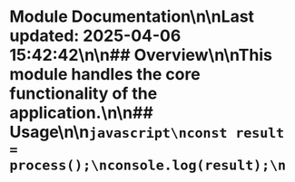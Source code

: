 # Module Documentation\n\nLast updated: 2025-04-06 15:42:42\n\n## Overview\n\nThis module handles the core functionality of the application.\n\n## Usage\n\n```javascript\nconst result = process();\nconsole.log(result);\n```
